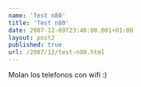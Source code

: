 ```yaml
---
name: 'Test n80'
title: 'Test n80'
date: 2007-12-09T23:40:00.001+01:00
layout: post2
published: true
url: /2007/12/test-n80.html
---
```


Molan los telefonos con wifi :)
